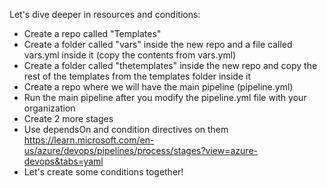 Let's dive deeper in resources and conditions:

* Create a repo called "Templates"
* Create a folder called "vars" inside the new repo and a file called vars.yml inside it (copy the contents from vars.yml)
* Create a folder called "thetemplates" inside the new repo and copy the rest of the templates from the templates folder inside it
* Create a repo where we will have the main pipeline (pipeline.yml)
* Run the main pipeline after you modify the pipeline.yml file with your organization
* Create 2 more stages
* Use dependsOn and condition directives on them https://learn.microsoft.com/en-us/azure/devops/pipelines/process/stages?view=azure-devops&tabs=yaml 
* Let's create some conditions together!